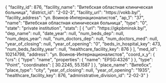{
    "facility_id": 876,
    "facility_name": "Витебская областная клиническая больница",
    "district_id": "2-02-3",
    "facility_url": "https:\/\/vokb.by\/",
    "facility_address": "ул. Воинов-Интернационалистов",
    "ap_1": "37",
    "name": "Витебская областная клиническая больница",
    "type": "0",
    "state": "private institution",
    "stats": [
        {
            "url": "https:\/\/gkpbminsk.by\/",
            "dep_name": null,
            "date_year": null,
            "num_beds_dep": null,
            "num_deps_year": null,
            "num_doctors_dep": null,
            "num_doctors_med": null,
            "year_of_closing": null,
            "year_of_opening": "0",
            "beds_in_hospital_key": 473,
            "num_beds_facility_year": null,
            "healthcare_facility_key": 876
        }
    ],
    "med_id": 10214798,
    "address": "ул. Воинов-Интернационалистов",
    "coord_x_y": {
        "crs": {
            "type": "name",
            "properties": {
                "name": "EPSG:4326"
            }
        },
        "type": "Point",
        "coordinates": [
            30.2245,
            55.1587
        ]
    },
    "place_name": "Витебск",
    "place_type": "city",
    "year_of_closing": null,
    "year_of_opening": "1935",
    "healthcare_facility_key": 876,
    "administrative_division_id": "2-02-3"
}